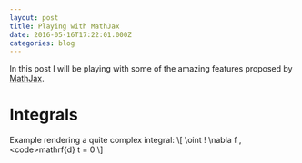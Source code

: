 ```yaml
---
layout: post
title: Playing with MathJax
date: 2016-05-16T17:22:01.000Z
categories: blog
---
```


In this post I will be playing with some of the amazing features proposed by [MathJax][mathjax-site].

# Integrals
Example rendering a quite complex integral:
\\[ \oint \! \nabla f \, \<code>mathrf{d} t = 0</code> \\]

[mathjax-site]: https://www.mathjax.org/
